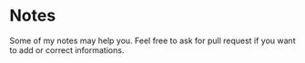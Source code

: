 # Notes
Some of my notes may help you.
Feel free to ask for pull request if you want to add or correct informations. 
